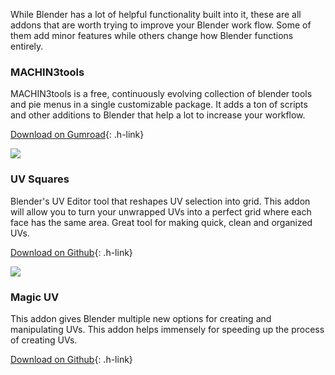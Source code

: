 <!-- <script>
p = {
  title: Best Free Blender Addons
  description: Some of the most useful free addons for Blender to improve workflow
  tags: [blender, list, addons, 3d-modelling]
}
</script> -->

While Blender has a lot of helpful functionality built into it, these are all addons that are worth trying to improve your Blender work flow. Some of them add minor features while others change how Blender functions entirely.

### MACHIN3tools ###
MACHIN3tools is a free, continuously evolving collection of blender tools and pie menus in a single customizable package. It adds a ton of scripts and other additions to Blender that help a lot to increase your workflow.

[Download on Gumroad](https://gumroad.com/l/MACHIN3tools){: .h-link}

![](https://i.ytimg.com/vi/WdqpxrTLnOc/maxresdefault.jpg)

### UV Squares ###
Blender's UV Editor tool that reshapes UV selection into grid. This addon will allow you to turn your unwrapped UVs into a perfect grid where each face has the same area. Great tool for making quick, clean and organized UVs.

[Download on Github](https://github.com/Radivarig/UvSquares){: .h-link}

![](https://d1231c29xbpffx.cloudfront.net/store/productimage/3400/image/xlarge-31709f71d53e164a3858ae0584896b06.png?X-Amz-Algorithm=AWS4-HMAC-SHA256&X-Amz-Credential=AKIAITK2SDMAUIGKRQTA%2F20190828%2Fus-east-1%2Fs3%2Faws4_request&X-Amz-Date=20190828T181443Z&X-Amz-Expires=900&X-Amz-SignedHeaders=host&X-Amz-Signature=422cd62d9498dd28e3b0cd47c5eb880844e87b77f0c59ddc860d101a431d5c29)


### Magic UV ###
This addon gives Blender multiple new options for creating and manipulating UVs. This addon helps immensely for speeding up the process of creating UVs.

[Download on Github](https://github.com/nutti/Magic-UV/releases){: .h-link}
